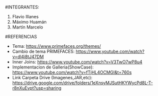 #INTEGRANTES:
1. Flavio Illanes
2. Máximo Huamán
3. Martín Marcelo

#REFERENCIAS
- Tema: https://www.primefaces.org/themes/
- Cambio de tema PRIMEFACES: https://www.youtube.com/watch?v=dl4i8tJ47DM
- Inner Joins: https://www.youtube.com/watch?v=V3TwO7wP8u4
- Implementacion de Galleria(ShowCase): https://www.youtube.com/watch?v=fTjHL4OCMGI&t=760s
- Link Carpeta Drive (Imagenes,JAR,etc): https://drive.google.com/drive/folders/1eXnsyMJSutHKYWycPd8L-T-r8nXuEvpt?usp=sharing

